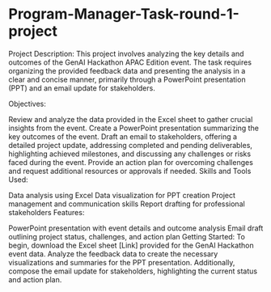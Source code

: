 # Program-Manager-Task-round-1-project

Project Description: This project involves analyzing the key details and outcomes of the GenAI Hackathon APAC Edition event. The task requires organizing the provided feedback data and presenting the analysis in a clear and concise manner, primarily through a PowerPoint presentation (PPT) and an email update for stakeholders.

Objectives:

Review and analyze the data provided in the Excel sheet to gather crucial insights from the event.
Create a PowerPoint presentation summarizing the key outcomes of the event.
Draft an email to stakeholders, offering a detailed project update, addressing completed and pending deliverables, highlighting achieved milestones, and discussing any challenges or risks faced during the event.
Provide an action plan for overcoming challenges and request additional resources or approvals if needed.
Skills and Tools Used:

Data analysis using Excel
Data visualization for PPT creation
Project management and communication skills
Report drafting for professional stakeholders
Features:

PowerPoint presentation with event details and outcome analysis
Email draft outlining project status, challenges, and action plan
Getting Started: To begin, download the Excel sheet [Link] provided for the GenAI Hackathon event data. Analyze the feedback data to create the necessary visualizations and summaries for the PPT presentation. Additionally, compose the email update for stakeholders, highlighting the current status and action plan.

